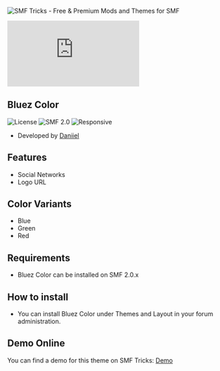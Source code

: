 ![SMF Tricks - Free & Premium Mods and Themes for SMF](https://smftricks.com/logos/logo.png)

![Theme Preview](https://custom.simplemachines.org/index.php?action=download;theme=2629;attach=253725;image)
 
## Bluez Color
![License](https://img.shields.io/badge/License-MPL2.0-a05a3f?style=flat-square) ![SMF 2.0](https://img.shields.io/badge/SMF-2.0-996ee1?style=flat-square) ![Responsive](https://img.shields.io/badge/Responsive-No-6e97e1?style=flat-square)

* Developed by [Daniiel](https://github.com/dmarquez9)

## Features
- Social Networks
- Logo URL

## Color Variants
- Blue
- Green
- Red

## Requirements
* Bluez Color can be installed on SMF 2.0.x

## How to install
* You can install Bluez Color under Themes and Layout in your forum administration.

## Demo Online
You can find a demo for this theme on SMF Tricks: [Demo](https://demo.smftricks.com/index.php?theme=33)